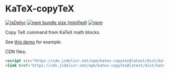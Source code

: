 # KaTeX-copyTeX

[![jsDelivr](https://data.jsdelivr.com/v1/package/npm/katex-copytex/badge)](https://www.jsdelivr.com/package/npm/katex-copytex)
[![npm bundle size (minified)](https://img.shields.io/bundlephobia/min/katex-copytex.svg?style=flat-square)](https://www.npmjs.com/package/katex-copytex)
[![npm](https://img.shields.io/npm/v/katex-copytex.svg?style=flat-square)](https://www.npmjs.com/package/katex-copytex)

Copy TeX command from KaTeX math blocks.

See [this demo](https://upupming.site/katex-copytex/) for example.

CDN files:

```html
<script src="https://cdn.jsdelivr.net/npm/katex-copytex@latest/dist/katex-copytex.min.js"></script>
<link href="https://cdn.jsdelivr.net/npm/katex-copytex@latest/dist/katex-copytex.min.css" rel="stylesheet" type="text/css">
```